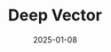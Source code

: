 ---  
layout: startup_page  
title: "Deep Vector"  
id: "deepvector.com"  
permalink: "/deepvectordeepvector.com01082025/"  
website: "https://www.deepvector.com/"  
funding_round: "Seed"  
funding_amount: "$1.5M"  
investors: "Aperture Venture Capital, InsurTech NY"  
about: "Deep Vector is an AI platform that analyzes underwriting documents for insurers and brokers, translating analog documents like claims loss runs and Acord forms into usable data. Its proprietary algorithm and machine learning classify documents from a vast library of formats, processing and translating them into actionable insights for various stakeholders in the insurance industry. This helps improve risk modeling, resource management, and customer experience."  
markets: "Insurtech, AI, Fintech"  
hq: "Bend, Oregon, United States"  
founded_year: "2023"  
linkedin: "https://www.linkedin.com/company/deep-vector"  
twitter: ""  
instagram: ""  
facebook: ""  
crunchbase: "https://www.crunchbase.com/organization/loss-scan?utm_source=linkedin&utm_medium=referral&utm_campaign=linkedin_companies&utm_content=profile_cta_anon&trk=funding_crunchbase"  
pitchbook: "https://pitchbook.com/profiles/company/566339-77"  

date_display: "08-Jan-2025"  
date: "2025-01-08"

# SEO Optimization  
meta_title: "Deep Vector - Seed Funding ($1.5M)"  
meta_description: "Deep Vector, Deep Vector is an AI platform that analyzes underwriting documents for insurers and brokers, translating analog documents like claims loss runs and Ac..."  
meta_keywords: "Deep Vector, Insurtech, AI, Fintech, Seed funding"  
canonical_url: "https://startup.projectstartups.com/deepvectordeepvector.com01082025/"  
---